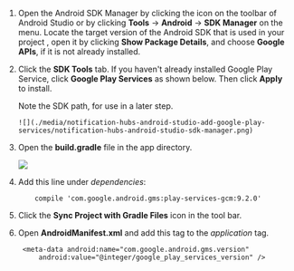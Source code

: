 1. Open the Android SDK Manager by clicking the icon on the toolbar of Android Studio or by clicking **Tools** -> **Android** -> **SDK Manager** on the menu. Locate the target version of the Android SDK that is used in your project , open it by clicking **Show Package Details**, and choose **Google APIs**, if it is not already installed.
2. Click the **SDK Tools** tab. If you haven't already installed Google Play Service, click **Google Play Services** as shown below. Then click **Apply** to install. 
   
    Note the SDK path, for use in a later step. 
   
       ![](./media/notification-hubs-android-studio-add-google-play-services/notification-hubs-android-studio-sdk-manager.png)
3. Open the **build.gradle** file in the app directory.
   
    ![](./media/notification-hubs-android-studio-add-google-play-services/notification-hubs-android-studio-add-google-play-dependency.png)
4. Add this line under *dependencies*: 
   
           compile 'com.google.android.gms:play-services-gcm:9.2.0'
5. Click the **Sync Project with Gradle Files** icon in the tool bar.
6. Open **AndroidManifest.xml** and add this tag to the *application* tag.
   
        <meta-data android:name="com.google.android.gms.version"
            android:value="@integer/google_play_services_version" />

